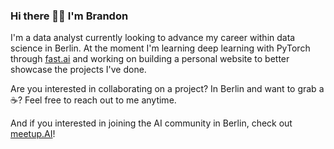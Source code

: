 ### Hi there 👋🏼 I'm Brandon

I'm a data analyst currently looking to advance my career within data science in Berlin. At the moment I'm learning deep learning with PyTorch through [fast.ai](https://www.fast.ai) and working on building a personal website to better showcase the projects I've done.

Are you interested in collaborating on a project? In Berlin and want to grab a ☕️? Feel free to reach out to me anytime.

And if you interested in joining the AI community in Berlin, check out [meetup.AI](https://www.meetup.com/meetupai-Berlin/)!

<!--
**branBeckett/branBeckett** is a ✨ _special_ ✨ repository because its `README.md` (this file) appears on your GitHub profile.

Here are some ideas to get you started:

- 🔭 I’m currently working on advancing my career within data science.
- 🌱 I’m currently learning data engineering best practices, and PyTorch through fast.ai
- 👯 I’m looking to collaborate on ...
- 🤔 I’m looking for help with ...
- 💬 Ask me about ...
- 📫 How to reach me: ...
- 😄 Pronouns: ...
- ⚡ Fun fact: ...
-->
